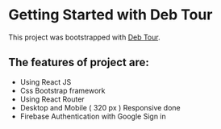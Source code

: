 # Getting Started with Deb Tour

This project was bootstrapped with [Deb Tour](https://debtour-client-side.web.app/).

## The features of project are:

- Using React JS
- Css Bootstrap framework
- Using React Router
- Desktop and Mobile ( 320 px ) Responsive done
- Firebase Authentication with Google Sign in

